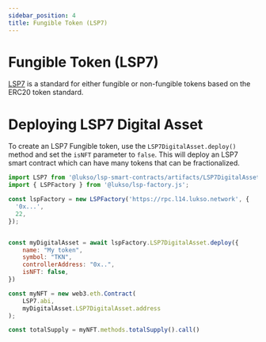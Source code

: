 ```yaml
---
sidebar_position: 4
title: Fungible Token (LSP7)
---
```


# Fungible Token (LSP7)

[LSP7](https://github.com/lukso-network/LIPs/blob/main/LSPs/LSP-7-DigitalAsset.md) is a standard for either fungible or non-fungible tokens based on the ERC20 token standard.

# Deploying LSP7 Digital Asset

To create an LSP7 Fungible token, use the `LSP7DigitalAsset.deploy()` method and set the `isNFT` parameter to `false`. This will deploy an LSP7 smart contract which can have many tokens that can be fractionalized.

```javascript
import LSP7 from '@lukso/lsp-smart-contracts/artifacts/LSP7DigitalAsset.json';
import { LSPFactory } from '@lukso/lsp-factory.js';

const lspFactory = new LSPFactory('https://rpc.l14.lukso.network', {
  '0x...',
  22,
});


const myDigitalAsset = await lspFactory.LSP7DigitalAsset.deploy({
    name: "My token",
    symbol: "TKN",
    controllerAddress: "0x..",
    isNFT: false,
})

const myNFT = new web3.eth.Contract(
    LSP7.abi,
    myDigitalAsset.LSP7DigitalAsset.address
);

const totalSupply = myNFT.methods.totalSupply().call()
```
